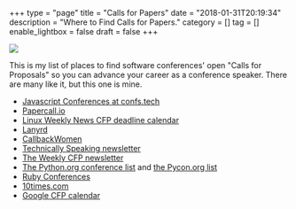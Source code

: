 +++
type = "page"
title = "Calls for Papers"
date = "2018-01-31T20:19:34"
description = "Where to Find Calls for Papers."
category = []
tag = []
enable_lightbox = false
draft = false
+++

![](letter-writer.jpg)

This is my list of places to find software conferences' open "Calls for Proposals" so you can advance your career as a conference speaker. There are many like it, but this one is mine.

* [Javascript Conferences at confs.tech](https://confs.tech/)
* [Papercall.io](https://www.papercall.io/events)
* [Linux Weekly News CFP deadline calendar](https://lwn.net/Calendar/Monthly/cfp/)
* [Lanyrd](http://lanyrd.com/)
* [CallbackWomen](https://twitter.com/callbackwomen)
* [Technically Speaking newsletter](https://tinyletter.com/techspeak)
* [The Weekly CFP newsletter](http://theweeklycfp.com/)
* [The Python.org conference list](https://www.python.org/community/workshops/) and [the Pycon.org list](http://www.pycon.org/)
* [Ruby Conferences](http://rubyconferences.org/)
* [10times.com](https://10times.com/)
* [Google CFP calendar](https://calendar.google.com/calendar/embed?src=mozilla.com_tptb36ac7eijerilfnf6c1onfo@group.calendar.google.com)


